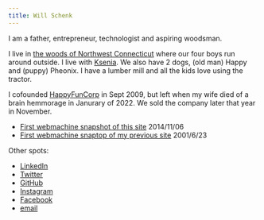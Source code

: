 ```yaml
---
title: Will Schenk
---
```


I am a father, entrepreneur, technologist and aspiring woodsman.

I live in [the woods of Northwest Connecticut](https://cornwallct.org/) where our four boys run around outside. I live with [Ksenia](https://twitter.com/Kseniase_). We also have 2 dogs, (old man) Happy and (puppy) Pheonix. I have a lumber mill and all the kids love using the tractor.

I cofounded [HappyFunCorp](https://happyfuncorp.com) in Sept 2009, but left when my wife died of a brain hemmorage in Janurary of 2022. We sold the company later that year in November.


- [First webmachine snapshot of this site](https://web.archive.org/web/20141106152456/http://willschenk.com/) 2014/11/06
- [First webmachine snaptop of my previous site](https://web.archive.org/web/20010623085038/http://www.sublimeguile.com/) 2001/6/23


Other spots:

- [LinkedIn](https://www.linkedin.com/in/will-schenk-420266/)
- [Twitter](https://twitter.com/wschenk)
- [GitHub](https://github.com/wschenk)
- [Instagram](https://www.instagram.com/wschenk/)
- [Facebook](https://www.facebook.com/will.schenk)
- [email](mailto:wschenk@gmail.com)
